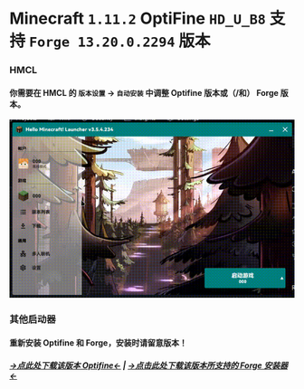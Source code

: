 # Minecraft `1.11.2` OptiFine `HD_U_B8` 支持 `Forge 13.20.0.2294` 版本

### HMCL

#### 你需要在 HMCL 的 `版本设置` -> `自动安装` 中调整 Optifine 版本或（/和） Forge 版本。

![hmcl](/hmcl.gif)

### 其他启动器

#### 重新安装 Optifine 和 Forge，安装时请留意版本！

##### [→点此处下载该版本 Optifine←](https://optifine.cn/download/OptiFine_1.11.2_HD_U_B8.jar) | [→点击此处下载该版本所支持的 Forge 安装器←](https://maven.minecraftforge.net/net/minecraftforge/forge/1.11.2-13.20.0.2294/forge-1.11.2-13.20.0.2294-installer.jar)

